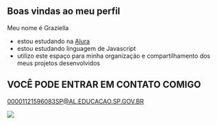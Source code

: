 ## Boas vindas ao meu perfil

Meu nome é Graziella

- estou estudando na  [Alura](https://www.alura.com.br)
- estou estudando linguagem de Javascript
- utilizo este espaço para minha organização e compartilhamento dos meus projetos desenvolvidos

## VOCÊ PODE ENTRAR EM CONTATO COMIGO

00001121596083SP@AL.EDUCACAO.SP.GOV.BR

![](https://media1.tenor.com/m/JWJRjZFUa_cAAAAC/one-piece-anime.gif)
